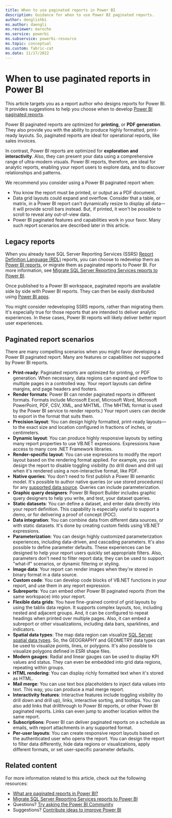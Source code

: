 ```yaml
---
title: When to use paginated reports in Power BI
description: Guidance for when to use Power BI paginated reports.
author: denglishbi
ms.author: daengli
ms.reviewer: maroche
ms.service: powerbi
ms.subservice: powerbi-resource
ms.topic: conceptual
ms.custom: fabric-cat
ms.date: 11/17/2022
---
```


# When to use paginated reports in Power BI

This article targets you as a report author who designs reports for Power BI. It provides suggestions to help you choose when to develop [Power BI paginated reports](../paginated-reports/paginated-reports-report-builder-power-bi.md).

Power BI paginated reports are optimized for **printing**, or **PDF generation**. They also provide you with the ability to produce highly formatted, print-ready layouts. So, paginated reports are ideal for operational reports, like sales invoices.

In contrast, Power BI reports are optimized for **exploration and interactivity**. Also, they can present your data using a comprehensive range of ultra-modern visuals. Power BI reports, therefore, are ideal for analytic reports, enabling your report users to explore data, and to discover relationships and patterns.

We recommend you consider using a Power BI paginated report when:

- You know the report must be printed, or output as a PDF document.
- Data grid layouts could expand and overflow. Consider that a table, or matrix, in a Power BI report can't dynamically resize to display all data—it will provide scroll bars instead. But, if printed, it won't be possible to scroll to reveal any out-of-view data.
- Power BI paginated features and capabilities work in your favor. Many such report scenarios are described later in this article.

## Legacy reports

When you already have SQL Server Reporting Services (SSRS) [Report Definition Language (RDL)](/sql/reporting-services/reports/report-definition-language-ssrs) reports, you can choose to redevelop them as [Power BI reports](../consumer/end-user-reports.md), or migrate them as paginated reports to Power BI. For more information, see [Migrate SQL Server Reporting Services reports to Power BI](migrate-ssrs-reports-to-power-bi.md).

Once published to a Power BI workspace, paginated reports are available side by side with Power BI reports. They can then be easily distributed using [Power BI apps](../collaborate-share/service-create-distribute-apps.md).

You might consider redeveloping SSRS reports, rather than migrating them. It's especially true for those reports that are intended to deliver analytic experiences. In these cases, Power BI reports will likely deliver better report user experiences.

## Paginated report scenarios

There are many compelling scenarios when you might favor developing a Power BI paginated report. Many are features or capabilities not supported by Power BI reports.

- **Print-ready**: Paginated reports are optimized for printing, or PDF generation. When necessary, data regions can expand and overflow to multiple pages in a controlled way. Your report layouts can define margins, and page headers and footers.
- **Render formats**: Power BI can render paginated reports in different formats. Formats include Microsoft Excel, Microsoft Word, Microsoft PowerPoint, PDF, CSV, XML, and MHTML. (The MHTML format is used by the Power BI service to render reports.) Your report users can decide to export in the format that suits them.
- **Precision layout**: You can design highly formatted, print-ready layouts—to the exact size and location configured in fractions of inches, or centimeters.
- **Dynamic layout**: You can produce highly responsive layouts by setting many report properties to use VB.NET expressions. Expressions have access to many core .NET Framework libraries.
- **Render-specific layout**: You can use expressions to modify the report layout based on the rendering format applied. For example, you can design the report to disable toggling visibility (to drill down and drill up) when it's rendered using a non-interactive format, like PDF.
- **Native queries**: You don't need to first publish a Power BI semantic model. It's possible to author native queries (or use stored procedures) for any [supported data source](../paginated-reports/paginated-reports-data-sources.md). Queries can include parameterization.
- **Graphic query designers**: Power BI Report Builder includes graphic query designers to help you write, and test, your dataset queries.
- **Static datasets**: You can define a dataset, and enter data directly into your report definition. This capability is especially useful to support a demo, or for delivering a proof of concept (POC).
- **Data integration**: You can combine data from different data sources, or with static datasets. It's done by creating custom fields using VB.NET expressions.
- **Parameterization**: You can design highly customized parameterization experiences, including data-driven, and cascading parameters. It's also possible to define parameter defaults. These experiences can be designed to help your report users quickly set appropriate filters. Also, parameters don't need to filter report data; they can be used to support "what-if" scenarios, or dynamic filtering or styling.
- **Image data**: Your report can render images when they're stored in binary format in a data source.
- **Custom code**: You can develop code blocks of VB.NET functions in your report, and use them in any report expression.
- **Subreports**: You can embed other Power BI paginated reports (from the same workspace) into your report.
- **Flexible data grids**: You have fine-grained control of grid layouts by using the tablix data region. It supports complex layouts, too, including nested and adjacent groups. And, it can be configured to repeat headings when printed over multiple pages. Also, it can embed a subreport or other visualizations, including data bars, sparklines, and indicators.
- **Spatial data types**: The map data region can visualize [SQL Server spatial data types](/sql/relational-databases/spatial/spatial-data-sql-server). So, the GEOGRAPHY and GEOMETRY data types can be used to visualize points, lines, or polygons. It's also possible to visualize polygons defined in ESRI shape files.
- **Modern gauges**: Radial and linear gauges can be used to display KPI values and status. They can even be embedded into grid data regions, repeating within groups.
- **HTML rendering**: You can display richly formatted text when it's stored as HTML.
- **Mail merge**: You can use text box placeholders to inject data values into text. This way, you can produce a mail merge report.
- **Interactivity features**: Interactive features include toggling visibility (to drill down and drill up), links, interactive sorting, and tooltips. You can also add links that drillthrough to Power BI reports, or other Power BI paginated reports. Links can even jump to another location within the same report.
- **Subscriptions**: Power BI can deliver paginated reports on a schedule as emails, with report attachments in any supported format.
- **Per-user layouts**: You can create responsive report layouts based on the authenticated user who opens the report. You can design the report to filter data differently, hide data regions or visualizations, apply different formats, or set user-specific parameter defaults.

## Related content

For more information related to this article, check out the following resources:

- [What are paginated reports in Power BI?](../paginated-reports/paginated-reports-report-builder-power-bi.md)
- [Migrate SQL Server Reporting Services reports to Power BI](migrate-ssrs-reports-to-power-bi.md)
- Questions? [Try asking the Power BI Community](https://community.powerbi.com/)
- Suggestions? [Contribute ideas to improve Power BI](https://ideas.powerbi.com/)
